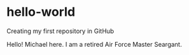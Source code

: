# hello-world
Creating my first repository in GitHub


Hello! Michael here. I am a retired Air Force Master Seargant.
